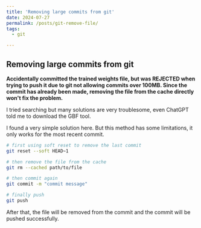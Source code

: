 ```yaml
---
title: 'Removing large commits from git'
date: 2024-07-27
permalink: /posts/git-remove-file/
tags:
  - git

---
```


## Removing large commits from git

**Accidentally committed the trained weights file, but was REJECTED when trying to push it due to git not allowing commits over 100MB. Since the commit has already been made, removing the file from the cache directly won't fix the problem.**

I tried searching but many solutions are very troublesome, even ChatGPT told me to download the GBF tool.

I found a very simple solution here. But this method has some limitations, it only works for the most recent commit.

```bash
# first using soft reset to remove the last commit
git reset --soft HEAD~1

# then remove the file from the cache
git rm --cached path/to/file

# then commit again
git commit -m "commit message"

# finally push
git push
```

After that, the file will be removed from the commit and the commit will be pushed successfully.